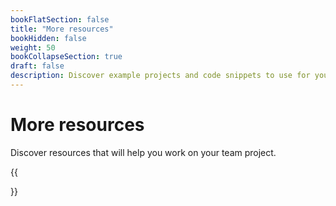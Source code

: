 ```yaml
---
bookFlatSection: false
title: "More resources"
bookHidden: false
weight: 50
bookCollapseSection: true
draft: false
description: Discover example projects and code snippets to use for your team projects.
---
```


# More resources

Discover resources that will help you work on your team project.

{{<section>}}
